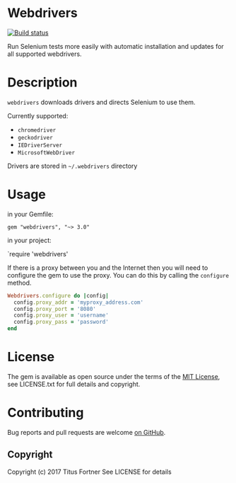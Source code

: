 # Webdrivers

[![Build status](https://api.travis-ci.org/titusfortner/webdrivers.svg)](https://travis-ci.org/titusfortner/webdrivers)

Run Selenium tests more easily with automatic installation and updates for all supported webdrivers.

# Description

`webdrivers` downloads drivers and directs Selenium to use them.

Currently supported:
* `chromedriver`
* `geckodriver`
* `IEDriverServer`
* `MicrosoftWebDriver`

Drivers are stored in `~/.webdrivers` directory

# Usage

in your Gemfile: 

`gem "webdrivers", "~> 3.0"`

in your project:

`require 'webdrivers'

If there is a proxy between you and the Internet then you will need to configure
the gem to use the proxy.  You can do this by calling the `configure` method.

````ruby
Webdrivers.configure do |config|
  config.proxy_addr = 'myproxy_address.com'
  config.proxy_port = '8080'
  config.proxy_user = 'username'
  config.proxy_pass = 'password'
end
````

# License

The gem is available as open source under the terms of the [MIT License](http://opensource.org/licenses/MIT), 
see LICENSE.txt for full details and copyright.


# Contributing

Bug reports and pull requests are welcome [on GitHub](https://github.com/titusfortner/webdrivers).


## Copyright

Copyright (c) 2017 Titus Fortner
See LICENSE for details
